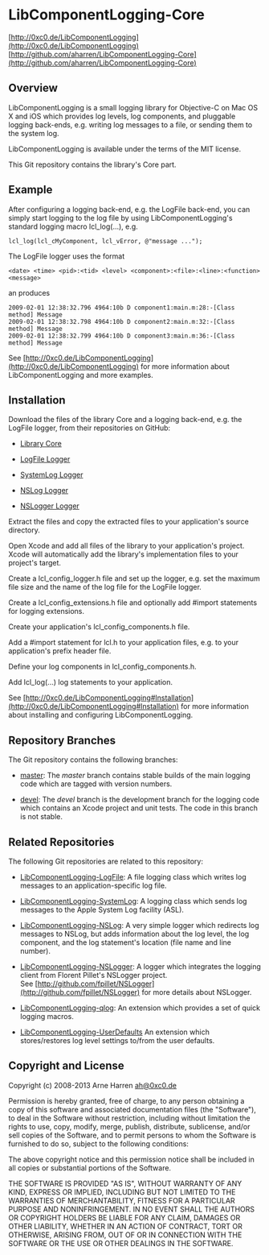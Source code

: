 

# LibComponentLogging-Core

[http://0xc0.de/LibComponentLogging](http://0xc0.de/LibComponentLogging)    
[http://github.com/aharren/LibComponentLogging-Core](http://github.com/aharren/LibComponentLogging-Core)


## Overview

LibComponentLogging is a small logging library for Objective-C on Mac OS X and
iOS which provides log levels, log components, and pluggable logging back-ends,
e.g. writing log messages to a file, or sending them to the system log.

LibComponentLogging is available under the terms of the MIT license.

This Git repository contains the library's Core part.


## Example

After configuring a logging back-end, e.g. the LogFile back-end, you can simply
start logging to the log file by using LibComponentLogging's standard logging
macro lcl_log(...), e.g.

    lcl_log(lcl_cMyComponent, lcl_vError, @"message ...");

The LogFile logger uses the format

    <date> <time> <pid>:<tid> <level> <component>:<file>:<line>:<function> <message>

an produces

    2009-02-01 12:38:32.796 4964:10b D component1:main.m:28:-[Class method] Message
    2009-02-01 12:38:32.798 4964:10b D component2:main.m:32:-[Class method] Message
    2009-02-01 12:38:32.799 4964:10b D component3:main.m:36:-[Class method] Message

See [http://0xc0.de/LibComponentLogging](http://0xc0.de/LibComponentLogging)
for more information about LibComponentLogging and more examples.


## Installation

Download the files of the library Core and a logging back-end, e.g. the
LogFile logger, from their repositories on GitHub:

* [Library Core](http://github.com/aharren/LibComponentLogging-Core/)

* [LogFile Logger](http://github.com/aharren/LibComponentLogging-LogFile/)

* [SystemLog Logger](http://github.com/aharren/LibComponentLogging-SystemLog/)

* [NSLog Logger](http://github.com/aharren/LibComponentLogging-NSLog/)

* [NSLogger Logger](http://github.com/aharren/LibComponentLogging-NSLogger/)

Extract the files and copy the extracted files to your application's source
directory.

Open Xcode and add all files of the library to your application's project.
Xcode will automatically add the library's implementation files to your
project's target.

Create a lcl_config_logger.h file and set up the logger, e.g. set the maximum
file size and the name of the log file for the LogFile logger.

Create a lcl_config_extensions.h file and optionally add #import statements
for logging extensions.

Create your application's lcl_config_components.h file.

Add a #import statement for lcl.h to your application files, e.g. to your
application's prefix header file.

Define your log components in lcl_config_components.h.

Add lcl_log(...) log statements to your application.

See [http://0xc0.de/LibComponentLogging#Installation](http://0xc0.de/LibComponentLogging#Installation)
for more information about installing and configuring LibComponentLogging.


## Repository Branches

The Git repository contains the following branches:

* [master](http://github.com/aharren/LibComponentLogging-Core/tree/master):
  The *master* branch contains stable builds of the main logging code
  which are tagged with version numbers.

* [devel](http://github.com/aharren/LibComponentLogging-Core/tree/devel):
  The *devel* branch is the development branch for the logging code
  which contains an Xcode project and unit tests. The code in this branch is
  not stable.


## Related Repositories

The following Git repositories are related to this repository: 

* [LibComponentLogging-LogFile](http://github.com/aharren/LibComponentLogging-LogFile):
  A file logging class which writes log messages to an application-specific log
  file.

* [LibComponentLogging-SystemLog](http://github.com/aharren/LibComponentLogging-SystemLog):
  A logging class which sends log messages to the Apple System Log facility (ASL).

* [LibComponentLogging-NSLog](http://github.com/aharren/LibComponentLogging-NSLog):
  A very simple logger which redirects log messages to NSLog, but adds
  information about the log level, the log component, and the log statement's
  location (file name and line number).

* [LibComponentLogging-NSLogger](http://github.com/aharren/LibComponentLogging-NSLogger):
  A logger which integrates the logging client from Florent Pillet's NSLogger project.    
  See [http://github.com/fpillet/NSLogger](http://github.com/fpillet/NSLogger) for more details about NSLogger.

* [LibComponentLogging-qlog](http://github.com/aharren/LibComponentLogging-qlog):
  An extension which provides a set of quick logging macros.

* [LibComponentLogging-UserDefaults](http://github.com/aharren/LibComponentLogging-UserDefaults)
  An extension which stores/restores log level settings to/from the user defaults.


## Copyright and License

Copyright (c) 2008-2013 Arne Harren <ah@0xc0.de>

Permission is hereby granted, free of charge, to any person obtaining a copy
of this software and associated documentation files (the "Software"), to deal
in the Software without restriction, including without limitation the rights
to use, copy, modify, merge, publish, distribute, sublicense, and/or sell
copies of the Software, and to permit persons to whom the Software is
furnished to do so, subject to the following conditions:

The above copyright notice and this permission notice shall be included in
all copies or substantial portions of the Software.

THE SOFTWARE IS PROVIDED "AS IS", WITHOUT WARRANTY OF ANY KIND, EXPRESS OR
IMPLIED, INCLUDING BUT NOT LIMITED TO THE WARRANTIES OF MERCHANTABILITY,
FITNESS FOR A PARTICULAR PURPOSE AND NONINFRINGEMENT. IN NO EVENT SHALL THE
AUTHORS OR COPYRIGHT HOLDERS BE LIABLE FOR ANY CLAIM, DAMAGES OR OTHER
LIABILITY, WHETHER IN AN ACTION OF CONTRACT, TORT OR OTHERWISE, ARISING FROM,
OUT OF OR IN CONNECTION WITH THE SOFTWARE OR THE USE OR OTHER DEALINGS IN
THE SOFTWARE.

